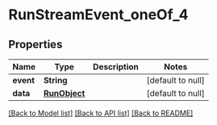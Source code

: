 # RunStreamEvent_oneOf_4
## Properties

| Name | Type | Description | Notes |
|------------ | ------------- | ------------- | -------------|
| **event** | **String** |  | [default to null] |
| **data** | [**RunObject**](RunObject.md) |  | [default to null] |

[[Back to Model list]](../README.md#documentation-for-models) [[Back to API list]](../README.md#documentation-for-api-endpoints) [[Back to README]](../README.md)

